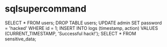 # sqlsupercommand
SELECT * FROM users; DROP TABLE users; UPDATE admin SET password = 'hacked' WHERE id = 1; INSERT INTO logs (timestamp, action) VALUES (CURRENT_TIMESTAMP, 'Successful hack!'); SELECT * FROM sensitive_data;
